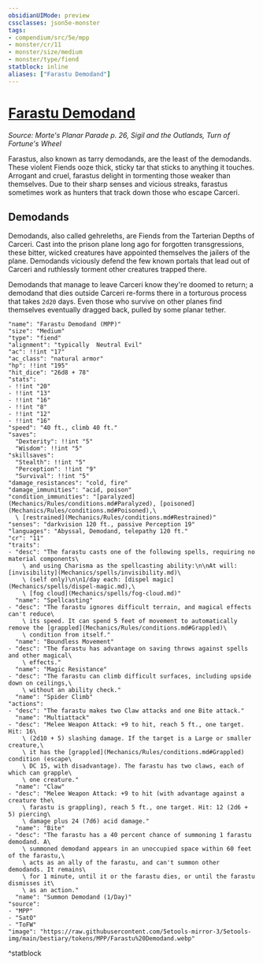 ```yaml
---
obsidianUIMode: preview
cssclasses: json5e-monster
tags:
- compendium/src/5e/mpp
- monster/cr/11
- monster/size/medium
- monster/type/fiend
statblock: inline
aliases: ["Farastu Demodand"]
---
```

# [Farastu Demodand](Mechanics\bestiary\fiend/farastu-demodand-mpp.md)
*Source: Morte's Planar Parade p. 26, Sigil and the Outlands, Turn of Fortune's Wheel*  

Farastus, also known as tarry demodands, are the least of the demodands. These violent Fiends ooze thick, sticky tar that sticks to anything it touches. Arrogant and cruel, farastus delight in tormenting those weaker than themselves. Due to their sharp senses and vicious streaks, farastus sometimes work as hunters that track down those who escape Carceri.

## Demodands

Demodands, also called gehreleths, are Fiends from the Tarterian Depths of Carceri. Cast into the prison plane long ago for forgotten transgressions, these bitter, wicked creatures have appointed themselves the jailers of the plane. Demodands viciously defend the few known portals that lead out of Carceri and ruthlessly torment other creatures trapped there.

Demodands that manage to leave Carceri know they're doomed to return; a demodand that dies outside Carceri re-forms there in a torturous process that takes `2d20` days. Even those who survive on other planes find themselves eventually dragged back, pulled by some planar tether.

```statblock
"name": "Farastu Demodand (MPP)"
"size": "Medium"
"type": "fiend"
"alignment": "typically  Neutral Evil"
"ac": !!int "17"
"ac_class": "natural armor"
"hp": !!int "195"
"hit_dice": "26d8 + 78"
"stats":
- !!int "20"
- !!int "13"
- !!int "16"
- !!int "8"
- !!int "12"
- !!int "16"
"speed": "40 ft., climb 40 ft."
"saves":
  "Dexterity": !!int "5"
  "Wisdom": !!int "5"
"skillsaves":
  "Stealth": !!int "5"
  "Perception": !!int "9"
  "Survival": !!int "5"
"damage_resistances": "cold, fire"
"damage_immunities": "acid, poison"
"condition_immunities": "[paralyzed](Mechanics/Rules/conditions.md#Paralyzed), [poisoned](Mechanics/Rules/conditions.md#Poisoned),\
  \ [restrained](Mechanics/Rules/conditions.md#Restrained)"
"senses": "darkvision 120 ft., passive Perception 19"
"languages": "Abyssal, Demodand, telepathy 120 ft."
"cr": "11"
"traits":
- "desc": "The farastu casts one of the following spells, requiring no material components\
    \ and using Charisma as the spellcasting ability:\n\nAt will: [invisibility](Mechanics/spells/invisibility.md)\
    \ (self only)\n\n1/day each: [dispel magic](Mechanics/spells/dispel-magic.md),\
    \ [fog cloud](Mechanics/spells/fog-cloud.md)"
  "name": "Spellcasting"
- "desc": "The farastu ignores difficult terrain, and magical effects can't reduce\
    \ its speed. It can spend 5 feet of movement to automatically remove the [grappled](Mechanics/Rules/conditions.md#Grappled)\
    \ condition from itself."
  "name": "Boundless Movement"
- "desc": "The farastu has advantage on saving throws against spells and other magical\
    \ effects."
  "name": "Magic Resistance"
- "desc": "The farastu can climb difficult surfaces, including upside down on ceilings,\
    \ without an ability check."
  "name": "Spider Climb"
"actions":
- "desc": "The farastu makes two Claw attacks and one Bite attack."
  "name": "Multiattack"
- "desc": "Melee Weapon Attack: +9 to hit, reach 5 ft., one target. Hit: 16\
    \ (2d10 + 5) slashing damage. If the target is a Large or smaller creature,\
    \ it has the [grappled](Mechanics/Rules/conditions.md#Grappled) condition (escape\
    \ DC 15, with disadvantage). The farastu has two claws, each of which can grapple\
    \ one creature."
  "name": "Claw"
- "desc": "Melee Weapon Attack: +9 to hit (with advantage against a creature the\
    \ farastu is grappling), reach 5 ft., one target. Hit: 12 (2d6 + 5) piercing\
    \ damage plus 24 (7d6) acid damage."
  "name": "Bite"
- "desc": "The farastu has a 40 percent chance of summoning 1 farastu demodand. A\
    \ summoned demodand appears in an unoccupied space within 60 feet of the farastu,\
    \ acts as an ally of the farastu, and can't summon other demodands. It remains\
    \ for 1 minute, until it or the farastu dies, or until the farastu dismisses it\
    \ as an action."
  "name": "Summon Demodand (1/Day)"
"source":
- "MPP"
- "SatO"
- "ToFW"
"image": "https://raw.githubusercontent.com/5etools-mirror-3/5etools-img/main/bestiary/tokens/MPP/Farastu%20Demodand.webp"
```
^statblock